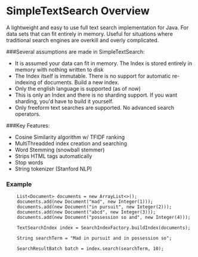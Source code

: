 # SimpleTextSearch Overview
A lightweight and easy to use full text search implementation for Java. For data sets that can fit entirely in memory. Useful for situations where traditional search engines are overkill and overly complicated.

###Several assumptions are made in SimpleTextSearch:
* It is assumed your data can fit in memory. The Index is stored entirely in memory with nothing written to disk
* The Index itself is immutable. There is no support for automatic re-indexing of documents. Build a new index.
* Only the english language is supported (as of now) 
* This is only an Index and there is no sharding support. If you want sharding, you'd have to build it yourself. 
* Only freeform text searches are supported. No advanced search operators.

###Key Features:
* Cosine Similarity algorithm w/ TFIDF ranking
* MultiThreadded index creation and searching
* Word Stemming (snowball stemmer)
* Strips HTML tags automatically
* Stop words
* String tokenizer (Stanford NLP)
 
### Example
        List<Document> documents = new ArrayList<>();
        documents.add(new Document("mad", new Integer(1)));
        documents.add(new Document("in pursuit", new Integer(2)));
        documents.add(new Document("abcd", new Integer(3)));
        documents.add(new Document("possession so and", new Integer(4)));

        TextSearchIndex index = SearchIndexFactory.buildIndex(documents);

        String searchTerm = "Mad in pursuit and in possession so";

        SearchResultBatch batch = index.search(searchTerm, 10);
##
